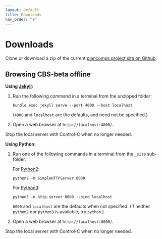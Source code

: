 ```yaml
---
layout: default
title: Downloads
nav_order: "9"
---
```


Downloads
=========

Clone or download a zip of the current [plancomps project site on Github].

Browsing CBS-beta offline
-------------------------

__Using [Jekyll]:__

1.  Run the following command in a terminal from the unzipped folder:

    ```
    bundle exec jekyll serve --port 4000 --host localhost
    ```
    (`4000` and `localhost` are the defaults, and need not be specified.)

2.  Open a web browser at `http://localhost:4000/`.

Stop the local server with Control-C when no longer needed.

__Using Python:__

1.  Run one of the following commands in a terminal from the `_site` sub-folder.

    For [Python2]:
    ```
    python2 -m SimpleHTTPServer 8000
    ```
    For [Python3]:
    ```
    python3 -m http.server 8000 --bind localhost
    ```
    `8000` and `localhost` are the defaults when not specified.
    (If neither `python2` nor `python3` is available, try `python`.)

2.  Open a web browser at `http://localhost:8000/`.

Stop the local server with Control-C when no longer needed.


[plancomps project site on Github]: https://github.com/plancomps/plancomps.github.io

[`Languages-beta/IMP/IMP-cbs/IMP/IMP-Start/index.html`]: /Languages-beta/IMP/IMP-cbs/IMP/IMP-Start/index.html

[`Funcons-beta/Funcons-Index/index.html`]: /Funcons-beta/Funcons-Index/index.html

[Jekyll]: https://help.github.com/en/articles/setting-up-your-github-pages-site-locally-with-jekyll

[Python3]: https://docs.python.org/3/library/http.server.html

[Python2]: https://docs.python.org/2/library/simplehttpserver.html#module-SimpleHTTPServer
